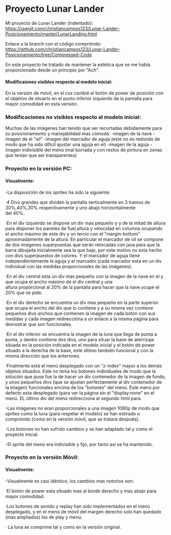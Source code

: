 # Proyecto Lunar Lander

Mi proyecto de Lunar Lander (indentado): https://rawgit.com/christiancampos123/Lunar-Lander-Posicionamiento/master/LunarLanding.html

Enlace a la branch con el código comprimido: https://github.com/christiancampos123/Lunar-Lander-Posicionamiento/tree/Compressed-Code

En este proyecto he tratado de mantener la estética que se me había proporcionado desde un principio por "Ach".



#### Modificaiones visibles respecto al modelo inicial:

En la versión de móvil, en el css cambié el botón de power de posición con el objetivo de situarlo en el punto inferior izquierdo de la pantalla para mayor comodidad en esta versión.



### Modificaciones no visibles respecto al modelo inicial:

Muchas de las imágenes han tenido que ser recortadas debidamente para su posicionamiento y manejabilidad mas cómoda:
-imagen de la nave
-imagen de el "oil"
-imagen del marcador de aguja (este no es redondo de modo que ha sido difícil ajustar una aguja en el)
-imagen de la aguja
-imagen indivisible del menú (mal borrada y con restos de pintura en zonas que tenían que ser transparentes)


### Proyecto en la versión PC:

#### Visualmente:

-La disposición de los sprites ha sido la siguiente:

 ·4 Divs grandes que dividen la pantalla verticalmente en 3 tramos de 30%,40%,30% respectivamente y uno abajo horizontalmente  
del 40%.

 ·En el div izquierdo se dispone un div mas pequeño y y de la mitad de altura para disponer los paneles de fuel,altura y
velocidad en columna ocupando el ancho máximo de este div y un tercio con el "margin-bottom" aproximadamente de la altura. En
particular el marcador de oil se compone de dos imágenes superpuestas que serán retocadas con java para que la barra
dibujada inicialmente sea la que baje, por este motivo no esta hecho con divs superpuestos de colores. Y el marcador de aguja
tiene independientemente la aguja y el marcador.(cada marcador esta en un div individual con las medidas proporcionales de
las imágenes).

 ·En el div central esta un div mas pequeño con la imagen de la nave en el y que ocupa el ancho máximo de el div central y una          
altura proporcional al 20% de la pantalla para hacer que la nave ocupe el 20% que se pide.

 ·En el div derecho se encuentra un div mas pequeño en la parte superior que ocupa el ancho del div que lo contiene y a su
misma vez contiene pequeños divs anchos que contienen la imagen de cada botón con sus medidas y cada imagen redireccióna a
un enlace a la misma página para demostrar que son funcionales.

 ·En el div inferior se encuentra la imagen de la luna que llega de punta a punta, y dentro contiene dos divs, uno para situar
la base de aterrizaje situada en la posición indicada en el modelo inicial y el botón de power situado a la derecha de la
base, este último también funcional y con la misma dirección que los anteriores.

 ·Finalmente está el menú desplegado con un "z-index" mayor a los demás objetos situados. Este no tenia los botones
individuales de modo que la solución que puse fue la de hacer un div contenedor de la imagen de fondo, y unos pequeños divs
(que se ajustan perfectamente al div contenedor de la imagen) funcionales encima de los "botones" del menú. Este menú por
defecto esta desplegado (para ver la página sin el "display:none" en el menú. EL último div del menú redirecciona al segundo
 html para.

-Las imágenes no eran proporcionales a una imagen 1080p de modo que sprites como la luna (para respetar el modelo) se han
estirado o comprimido (como en la versión móvil, que se tratará después).

-Los botones no han sufrido cambios y se han adaptado tal y como el proyecto inicial.

-El sprite del menú era indivisible y fijo, por tanto así se ha mantenido.

### Proyecto en la versión Móvil:

#### Visualmente:

-Visualmente es casi idéntico, los cambios mas notorios son:

 ·El botón de power esta situado mas al borde derecho y mas abajo para mayor comodidad.

 ·Los botones de sonido y replay han sido implementados en el menú desplegado, y en el menú de móvil del margen derecho solo han
quedado (mas ampliados) los de play y menú.

· La luna se comprime tal y como en la versión original.
